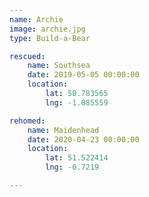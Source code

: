 ```yaml
---
name: Archie
image: archie.jpg
type: Build-a-Bear

rescued:
    name: Southsea
    date: 2019-05-05 00:00:00
    location:
        lat: 50.783565
        lng: -1.085559

rehomed:
    name: Maidenhead
    date: 2020-04-23 00:00:00
    location:
        lat: 51.522414
        lng: -0.7219

---
```

